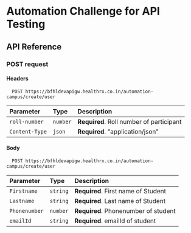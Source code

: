 # Automation Challenge for API Testing



## API Reference


### POST request
#### Headers

```http
  POST https://bfhldevapigw.healthrx.co.in/automation-campus/create/user
```

| Parameter | Type     | Description                       |
| :-------- | :------- | :-------------------------------- |
| `roll-number`| `number` | **Required**. Roll number of participant |
| `Content-Type`| `json` | **Required**. "application/json" |




#### Body

```http
  POST https://bfhldevapigw.healthrx.co.in/automation-campus/create/user
```


| Parameter | Type     | Description                       |
| :-------- | :------- | :-------------------------------- |
| `Firstname`| `string` | **Required**. First name of Student |
| `Lastname`| `string` | **Required**. Last name of Student |
| `Phonenumber`| `number` | **Required**. Phonenumber of student |
| `emailId`| `string` | **Required**. emailId of student |


